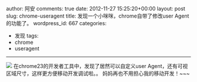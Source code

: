 author: 阿安
comments: true
date: 2012-11-27 15:25:20+00:00
layout: post
slug: chrome-useragent
title: 发现一个小咪咪，chrome自带了修改user Agent的功能了。
wordpress_id: 667
categories:
- 发现
tags:
- chrome
- useragent
---

[![](/wp-content/uploads/2012/11/chrome-useragent.jpg)](/wp-content/uploads/2012/11/chrome-useragent.jpg)
在chrome23的开发者工具中，发现了居然可以自定义user Agent，还有可视区域尺寸，这样更方便移动开发调试啦。。
妈妈再也不用担心我的移动开发！~~~
